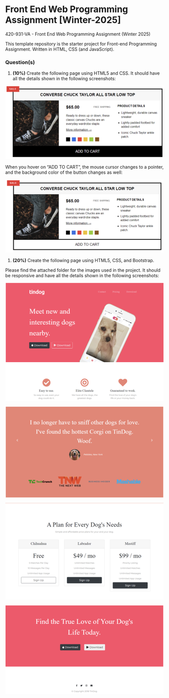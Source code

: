 # Front End Web Programming Assignment [Winter-2025]
420-931-VA - Front End Web Programming Assignment (Winter 2025) 

This template repository is the starter project for Front-end Programming Assignment. Written in HTML, CSS (and JavaScript).

### Question(s)

1. **(10%)** Create the following page using HTML5 and CSS. It should have all the details shown in the following screenshots:

![](screenshots/Q1_1.png)

When you hover on “ADD TO CART”, the mouse cursor changes to a pointer, and the background color of the button changes as well:

![](screenshots/Q1_2.png)

1. **(20%)** Create the following page using HTML5, CSS, and Bootstrap.

Please find the attached folder for the images used in the project. It should be responsive and have all the details shown in the following screenshots:

![](screenshots/Q2_1.png)

![](screenshots/Q2_2.png)

![](screenshots/Q2_3.png)

![](screenshots/Q2_4.png)
